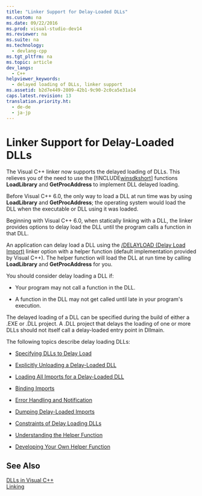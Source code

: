 ```yaml
---
title: "Linker Support for Delay-Loaded DLLs"
ms.custom: na
ms.date: 09/22/2016
ms.prod: visual-studio-dev14
ms.reviewer: na
ms.suite: na
ms.technology: 
  - devlang-cpp
ms.tgt_pltfrm: na
ms.topic: article
dev_langs: 
  - C++
helpviewer_keywords: 
  - delayed loading of DLLs, linker support
ms.assetid: b2d7e449-2809-42b1-9c90-2c0ca5e31a14
caps.latest.revision: 13
translation.priority.ht: 
  - de-de
  - ja-jp
---
```

# Linker Support for Delay-Loaded DLLs
The Visual C++ linker now supports the delayed loading of DLLs. This relieves you of the need to use the [!INCLUDE[winsdkshort](../vs140/includes/winsdkshort_md.md)] functions **LoadLibrary** and **GetProcAddress** to implement DLL delayed loading.  
  
 Before Visual C++ 6.0, the only way to load a DLL at run time was by using **LoadLibrary** and **GetProcAddress**; the operating system would load the DLL when the executable or DLL using it was loaded.  
  
 Beginning with Visual C++ 6.0, when statically linking with a DLL, the linker provides options to delay load the DLL until the program calls a function in that DLL.  
  
 An application can delay load a DLL using the [/DELAYLOAD (Delay Load Import)](../vs140/-delayload--delay-load-import-.md) linker option with a helper function (default implementation provided by Visual C++). The helper function will load the DLL at run time by calling **LoadLibrary** and **GetProcAddress** for you.  
  
 You should consider delay loading a DLL if:  
  
-   Your program may not call a function in the DLL.  
  
-   A function in the DLL may not get called until late in your program's execution.  
  
 The delayed loading of a DLL can be specified during the build of either a .EXE or .DLL project. A .DLL project that delays the loading of one or more DLLs should not itself call a delay-loaded entry point in Dllmain.  
  
 The following topics describe delay loading DLLs:  
  
-   [Specifying DLLs to Delay Load](../vs140/specifying-dlls-to-delay-load.md)  
  
-   [Explicitly Unloading a Delay-Loaded DLL](../vs140/explicitly-unloading-a-delay-loaded-dll.md)  
  
-   [Loading All Imports for a Delay-Loaded DLL](../vs140/loading-all-imports-for-a-delay-loaded-dll.md)  
  
-   [Binding Imports](../vs140/binding-imports.md)  
  
-   [Error Handling and Notification](../vs140/error-handling-and-notification.md)  
  
-   [Dumping Delay-Loaded Imports](../vs140/dumping-delay-loaded-imports.md)  
  
-   [Constraints of Delay Loading DLLs](../vs140/constraints-of-delay-loading-dlls.md)  
  
-   [Understanding the Helper Function](../vs140/understanding-the-helper-function.md)  
  
-   [Developing Your Own Helper Function](../vs140/developing-your-own-helper-function.md)  
  
## See Also  
 [DLLs in Visual C++](../vs140/dlls-in-visual-c--.md)   
 [Linking](../vs140/linking.md)